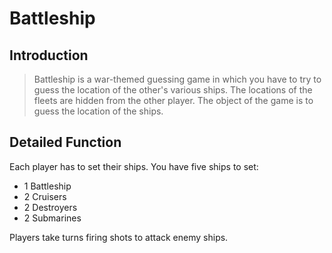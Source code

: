 # Battleship

## Introduction

> Battleship is a war-themed guessing game in which you have to try to guess the location of the other's various ships. The locations of the fleets are hidden from the other player. The object of the game is to guess the location of the ships.

## Detailed Function

Each player has to set their ships. You have five ships to set:

- 1 Battleship
- 2 Cruisers
- 2 Destroyers
- 2 Submarines

Players take turns firing shots to attack enemy ships.